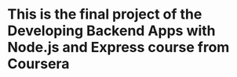 # This is the final project of the Developing Backend Apps with Node.js and Express course from Coursera
